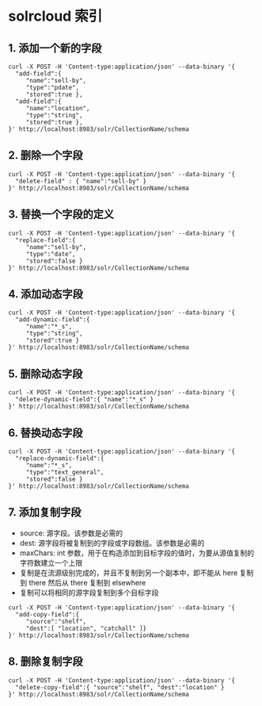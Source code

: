 # solrcloud 索引

## 1. 添加一个新的字段

```
curl -X POST -H 'Content-type:application/json' --data-binary '{
  "add-field":{
     "name":"sell-by",
     "type":"pdate",
     "stored":true },
  "add-field":{
     "name":"location",
     "type":"string",
     "stored":true },
}' http://localhost:8983/solr/CollectionName/schema
```

## 2. 删除一个字段

```
curl -X POST -H 'Content-type:application/json' --data-binary '{
  "delete-field" : { "name":"sell-by" }
}' http://localhost:8983/solr/CollectionName/schema
```

## 3. 替换一个字段的定义

```
curl -X POST -H 'Content-type:application/json' --data-binary '{
  "replace-field":{
     "name":"sell-by",
     "type":"date",
     "stored":false }
}' http://localhost:8983/solr/CollectionName/schema
```

## 4. 添加动态字段

```
curl -X POST -H 'Content-type:application/json' --data-binary '{
  "add-dynamic-field":{
     "name":"*_s",
     "type":"string",
     "stored":true }
}' http://localhost:8983/solr/CollectionName/schema
```

## 5. 删除动态字段

```
curl -X POST -H 'Content-type:application/json' --data-binary '{
  "delete-dynamic-field":{ "name":"*_s" }
}' http://localhost:8983/solr/CollectionName/schema
```

## 6. 替换动态字段

```
curl -X POST -H 'Content-type:application/json' --data-binary '{
  "replace-dynamic-field":{
     "name":"*_s",
     "type":"text_general",
     "stored":false }
}' http://localhost:8983/solr/CollectionName/schema
```

## 7. 添加复制字段

- source: 源字段。该参数是必需的
- dest: 源字段将被复制到的字段或字段数组。该参数是必需的
- maxChars: int 参数，用于在构造添加到目标字段的值时，为要从源值复制的字符数建立一个上限
- 复制是在流源级别完成的，并且不复制到另一个副本中，即不能从 here 复制到 there 然后从 there 复制到 elsewhere
- 复制可以将相同的源字段复制到多个目标字段

```
curl -X POST -H 'Content-type:application/json' --data-binary '{
  "add-copy-field":{
     "source":"shelf",
     "dest":[ "location", "catchall" ]}
}' http://localhost:8983/solr/CollectionName/schema
```

## 8. 删除复制字段

```
curl -X POST -H 'Content-type:application/json' --data-binary '{
  "delete-copy-field":{ "source":"shelf", "dest":"location" }
}' http://localhost:8983/solr/CollectionName/schema
```
